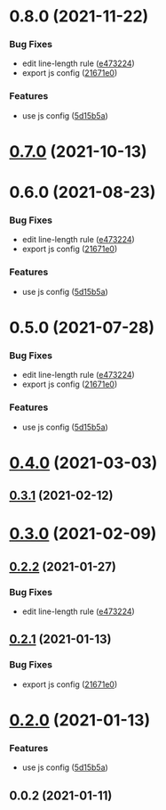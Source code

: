 # 0.8.0 (2021-11-22)

### Bug Fixes

- edit line-length rule
  ([e473224](https://github.com/alex-lit/config-markdownlint/commit/e47322445f2fbbff6f03c68d13e93e3aa406b791))
- export js config
  ([21671e0](https://github.com/alex-lit/config-markdownlint/commit/21671e046468cd8ce9ead90835cbdcc2cef2a65c))

### Features

- use js config
  ([5d15b5a](https://github.com/alex-lit/config-markdownlint/commit/5d15b5a185cce9d963c9c1860aeece3f9b6069d8))

# [0.7.0](https://github.com/alex-lit/config-markdownlint/compare/v0.6.0...v0.7.0) (2021-10-13)

# 0.6.0 (2021-08-23)

### Bug Fixes

- edit line-length rule
  ([e473224](https://github.com/alex-lit/config-markdownlint/commit/e47322445f2fbbff6f03c68d13e93e3aa406b791))
- export js config
  ([21671e0](https://github.com/alex-lit/config-markdownlint/commit/21671e046468cd8ce9ead90835cbdcc2cef2a65c))

### Features

- use js config
  ([5d15b5a](https://github.com/alex-lit/config-markdownlint/commit/5d15b5a185cce9d963c9c1860aeece3f9b6069d8))

# 0.5.0 (2021-07-28)

### Bug Fixes

- edit line-length rule
  ([e473224](https://github.com/alex-lit/config-markdownlint/commit/e47322445f2fbbff6f03c68d13e93e3aa406b791))
- export js config
  ([21671e0](https://github.com/alex-lit/config-markdownlint/commit/21671e046468cd8ce9ead90835cbdcc2cef2a65c))

### Features

- use js config
  ([5d15b5a](https://github.com/alex-lit/config-markdownlint/commit/5d15b5a185cce9d963c9c1860aeece3f9b6069d8))

# [0.4.0](https://github.com/alex-lit/config-markdownlint/compare/v0.3.1...v0.4.0) (2021-03-03)

## [0.3.1](https://github.com/alex-lit/config-markdownlint/compare/v0.3.0...v0.3.1) (2021-02-12)

# [0.3.0](https://github.com/alex-lit/config-markdownlint/compare/v0.2.2...v0.3.0) (2021-02-09)

## [0.2.2](https://github.com/alex-lit/config-markdownlint/compare/v0.2.1...v0.2.2) (2021-01-27)

### Bug Fixes

- edit line-length rule
  ([e473224](https://github.com/alex-lit/config-markdownlint/commit/e47322445f2fbbff6f03c68d13e93e3aa406b791))

## [0.2.1](https://github.com/alex-lit/config-markdownlint/compare/v0.2.0...v0.2.1) (2021-01-13)

### Bug Fixes

- export js config
  ([21671e0](https://github.com/alex-lit/config-markdownlint/commit/21671e046468cd8ce9ead90835cbdcc2cef2a65c))

# [0.2.0](https://github.com/alex-lit/config-markdownlint/compare/v0.0.2...v0.2.0) (2021-01-13)

### Features

- use js config
  ([5d15b5a](https://github.com/alex-lit/config-markdownlint/commit/5d15b5a185cce9d963c9c1860aeece3f9b6069d8))

## 0.0.2 (2021-01-11)

